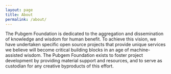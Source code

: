 ```yaml
---
layout: page
title: About
permalink: /about/
---
```


The Pubgem Foundation is dedicated to the aggregation and dissemination of knowledge and wisdom for human benefit.
To achieve this vision, we have undertaken specific open source projects that provide unique services we believe will become critical building blocks in an age of machine-assisted wisdom.
The Pubgem Foundation exists to foster project development by providing material support and resources, and to serve as custodian for any creative byproducts of this effort.
